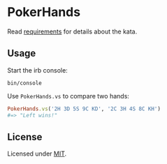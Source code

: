 # PokerHands

Read [requirements](REQUIREMENTS.md) for details about the kata.

## Usage

Start the irb console:

```
bin/console
```

Use `PokerHands.vs` to compare two hands:

```ruby
PokerHands.vs('2H 3D 5S 9C KD', '2C 3H 4S 8C KH')
#=> "Left wins!"
```

## License

Licensed under [MIT](http://fredwu.mit-license.org/).
